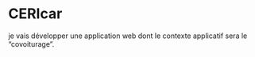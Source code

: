 # CERIcar
 je vais développer une application web dont le contexte applicatif sera le “covoiturage”.

